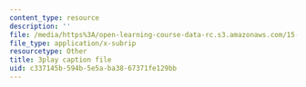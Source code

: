 ```yaml
---
content_type: resource
description: ''
file: /media/https%3A/open-learning-course-data-rc.s3.amazonaws.com/15-071-the-analytics-edge-spring-2017/c337145b594b5e5aba3867371fe129bb_cllmFIIbzrc.vtt
file_type: application/x-subrip
resourcetype: Other
title: 3play caption file
uid: c337145b-594b-5e5a-ba38-67371fe129bb
---
```


